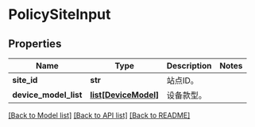 # PolicySiteInput

## Properties
Name | Type | Description | Notes
------------ | ------------- | ------------- | -------------
**site_id** | **str** | 站点ID。 | 
**device_model_list** | [**list[DeviceModel]**](DeviceModel.md) | 设备款型。 | 

[[Back to Model list]](../README.md#documentation-for-models) [[Back to API list]](../README.md#documentation-for-api-endpoints) [[Back to README]](../README.md)


